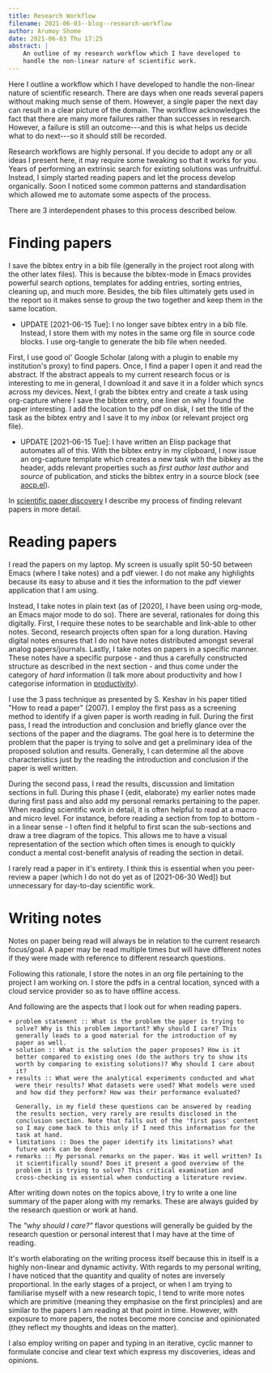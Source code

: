 ```yaml
---
title: Research Workflow
filename: 2021-06-03--blog--research-workflow
author: Arumoy Shome
date: 2021-06-03 Thu 17:25
abstract: |
    An outline of my research workflow which I have developed to
    handle the non-linear nature of scientific work.
---
```


Here I outline a workflow which I have developed to handle the
non-linear nature of scientific research. There are days when one
reads several papers without making much sense of them. However,
a single paper the next day can result in a clear picture of the
domain. The workflow acknowledges the fact that there are many more
failures rather than successes in research. However, a failure is
still an outcome---and this is what helps us decide what to do
next---so it should still be recorded.

Research workflows are highly personal. If you decide to adopt any or
all ideas I present here, it may require some tweaking so that it
works for you. Years of performing an extrinsic search for existing
solutions was unfruitful. Instead, I simply started reading papers and
let the process develop organically. Soon I noticed some common
patterns and standardisation which allowed me to automate some aspects
of the process.

There are 3 interdependent phases to this process described below.

# Finding papers

I save the bibtex entry in a bib file (generally in the project root
along with the other latex files). This is because the bibtex-mode in
Emacs provides powerful search options, templates for adding entries,
sorting entries, cleaning up, and much more. Besides, the bib files
ultimately gets used in the report so it makes sense to group the two
together and keep them in the same location.

+ UPDATE [2021-06-15 Tue]: I no longer save bibtex entry in a bib
  file. Instead, I store them with my notes in the same org file in
  source code blocks. I use org-tangle to generate the bib file when
  needed.

First, I use good ol' Google Scholar (along with a plugin to enable my
institution's proxy) to find papers. Once, I find a paper I open it
and read the abstract. If the abstract appeals to my current research
focus or is interesting to me in general, I download it and save it in
a folder which syncs across my devices. Next, I grab the bibtex entry
and create a task using org-capture where I save the bibtex entry, one
liner on why I found the paper interesting. I add the location to the
pdf on disk, I set the title of the task as the bibtex entry and
I save it to my *inbox* (or relevant project org file).

+ UPDATE [2021-06-15 Tue]: I have written an Elisp package that
  automates all of this. With the bibtex entry in my clipboard, I now
  issue an org-capture template which creates a new task with the
  bibkey as the header, adds relevant properties such as *first
  author* *last author* and *source* of publication, and sticks the
  bibtex entry in a source block (see
  [aocp.el](https://github.com/arumoy-shome/aocp.el)).

In [scientific paper
discovery](2021-06-09--blog--scientific-paper-discovery) I describe my
process of finding relevant papers in more detail.

# Reading papers

I read the papers on my laptop. My screen is usually split 50-50
between Emacs (where I take notes) and a pdf viewer. I do not make any
highlights because its easy to abuse and it ties the information to
the pdf viewer application that I am using.

Instead, I take notes in plain text (as of [2020], I have been using
org-mode, an Emacs major mode to do so). There are several, rationales
for doing this digitally. First, I require these notes to be
searchable and link-able to other notes. Second, research projects
often span for a long duration. Having digital notes ensures that I do
not have notes distributed amongst several analog
papers/journals. Lastly, I take notes on papers in a specific
manner. These notes have a specific purpose - and thus a carefully
constructed structure as described in the next section - and thus come
under the category of *hard* information (I talk more about
productivity and how I categorise information in
[productivity](LINKME)).

I use the 3 pass technique as presented by S. Keshav in his paper
titled "How to read a paper" (2007). I employ the first pass as
a screening method to identify if a given paper is worth reading in
full. During the first pass, I read the introduction and conclusion
and briefly glance over the sections of the paper and the
diagrams. The goal here is to determine the problem that the paper is
trying to solve and get a preliminary idea of the proposed solution
and results. Generally, I can determine all the above characteristics
just by the reading the introduction and conclusion if the paper is
well written.

During the second pass, I read the results, discussion and limitation
sections in full. During this phase I {edit, elaborate} my earlier
notes made during first pass and also add my personal remarks
pertaining to the paper. When reading scientific work in detail, it is
often helpful to read at a macro and micro level. For instance, before
reading a section from top to bottom - in a linear sense - I often
find it helpful to first scan the sub-sections and draw a tree diagram
of the topics. This allows me to have a visual representation of the
section which often times is enough to quickly conduct a mental
cost-benefit analysis of reading the section in detail.

I rarely read a paper in it's entirety. I think this is essential when
you peer-review a paper (which I do not do yet as of [2021-06-30 Wed])
but unnecessary for day-to-day scientific work.

# Writing notes

Notes on paper being read will always be in relation to the current
research focus/goal. A paper may be read multiple times but will have
different notes if they were made with reference to different
research questions.

Following this rationale, I store the notes in an org file pertaining
to the project I am working on. I store the pdfs in a central
location, synced with a cloud service provider so as to have offline
access.

And following are the aspects that I look out for when reading papers.

```
+ problem statement :: What is the problem the paper is trying to
  solve? Why is this problem important? Why should I care? This
  generally leads to a good material for the introduction of my
  paper as well.
+ solution :: What is the solution the paper proposes? How is it
  better compared to existing ones (do the authors try to show its
  worth by comparing to existing solutions)? Why should I care about
  it?
+ results :: What were the analytical experiments conducted and what
  were their results? What datasets were used? What models were used
  and how did they perform? How was their performance evaluated?

  Generally, in my field these questions can be answered by reading
  the results section, very rarely are results disclosed in the
  conclusion section. Note that falls out of the 'first pass' content
  so I may come back to this only if I need this information for the
  task at hand.
+ limitations :: Does the paper identify its limitations? what
  future work can be done?
+ remarks :: My personal remarks on the paper. Was it well written? Is
  it scientifically sound? Does it present a good overview of the
  problem it is trying to solve? This critical examination and
  cross-checking is essential when conducting a literature review.
```

After writing down notes on the topics above, I try to write a one
line summary of the paper along with my remarks. These are always
guided by the research question or work at hand.

The *"why should I care?"* flavor questions will generally be guided
by the research question or personal interest that I may have at the
time of reading.

It's worth elaborating on the writing process itself because this in
itself is a highly non-linear and dynamic activity. With regards to my
personal writing, I have noticed that the quantity and quality of
notes are inversely proportional. In the early stages of a project, or
when I am trying to familiarise myself with a new research topic,
I tend to write more notes which are primitive (meaning they emphasise
on the first principles) and are similar to the papers I am reading at
that point in time. However, with exposure to more papers, the notes
become more concise and opinionated (they reflect my thoughts and
ideas on the matter).

I also employ writing on paper and typing in an iterative, cyclic
manner to formulate concise and clear text which express my
discoveries, ideas and opinions.

